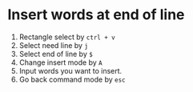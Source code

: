 # Insert words at end of line  
1. Rectangle select by `ctrl + v`  
1. Select need line by `j`  
1. Select end of line by `$`  
1. Change insert mode by `A`  
1. Input words you want to insert.  
1. Go back command mode by `esc`  
